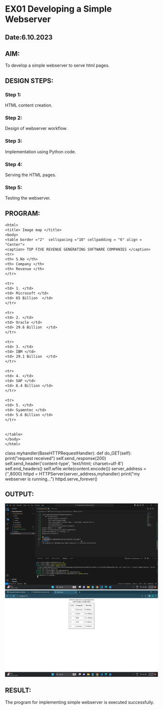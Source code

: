 # EX01 Developing a Simple Webserver
## Date:6.10.2023

## AIM:
To develop a simple webserver to serve html pages.

## DESIGN STEPS:
### Step 1: 
HTML content creation.

### Step 2:
Design of webserver workflow.

### Step 3:
Implementation using Python code.

### Step 4:
Serving the HTML pages.

### Step 5:
Testing the webserver.

## PROGRAM:
```
<html>
<title> Image map </title>
<body>
<table border ="2"  cellspacing ="10" cellpadding = "6" align = "Center"> 
<caption> TOP FIVE REVENUE GENERATING SOFTWARE COMPANIES </caption>
<tr>
<th> S.No </th>
<th> Company </th>
<th> Revenue </th>
</tr>

<tr>
<td> 1. </td>
<td> Microsoft </td>
<td> 65 Billion  </td>
</tr>

<tr>
<td> 2. </td>
<td> Oracle </td>
<td> 29.6 Billion  </td>
</tr>

<tr>
<td> 3. </td>
<td> IBM </td>
<td> 29.1 Billion  </td>
</tr> 

<tr>
<td> 4. </td>
<td> SAP </td>
<td> 6.4 Billion </td>
</tr> 
 
<tr>
<td> 5. </td>
<td> Syamntec </td>
<td> 5.6 Billion </td>
</tr>


</table>
</body>
</html>
```
class myhandler(BaseHTTPRequestHandler):
    def do_GET(self):
        print("request received")
        self.send_response(200)
        self.send_header('content-type', 'text/html; charset=utf-8')
        self.end_headers()
        self.wfile.write(content.encode())
server_address = ('',8000)
httpd = HTTPServer(server_address,myhandler)
print("my webserver is running...")
httpd.serve_forever()

## OUTPUT:
![Alt text](<Screenshot (16).png>)
![Alt text](<Screenshot 2023-11-08 230005.png>)
## RESULT:
The program for implementing simple webserver is executed successfully.

